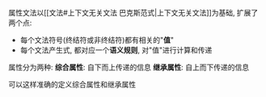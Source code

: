 属性文法以[[文法#上下文无关文法 巴克斯范式|上下文无关文法]]为基础, 扩展了两个点:
- 每个文法符号(终结符或非终结符)都有相关的"**值**"
- 每个文法产生式, 都对应一个**语义规则**, 对"值"进行计算和传递

属性分为两种:
**综合属性**: 自下而上传递的信息
**继承属性**: 自上而下传递的信息

可以这样准确的定义综合属性和继承属性